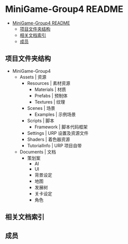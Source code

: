 # MiniGame-Group4 README

- [MiniGame-Group4 README](#minigame-group4-readme)
  - [项目文件夹结构](#项目文件夹结构)
  - [相关文档索引](#相关文档索引)
  - [成员](#成员)

## 项目文件夹结构
- MiniGame-Group4
  - Assets | 资源
    - Resources | 素材资源
      - Materials | 材质
      - Prefabs | 预制体
      - Textures | 纹理
    - Scenes | 场景
      - Examples | 示例场景
    - Scripts | 脚本
      - Framework | 脚本代码框架
    - Settings | URP 设置及资源文件
    - Shaders | 着色器资源
    - TutorialInfo | URP 项目自带
  - Documents | 文档
    - 策划案
      - AI
      - UI
      - 背景设定
      - 地图
      - 发展树
      - 关卡设定
      - 角色

## 相关文档索引

## 成员